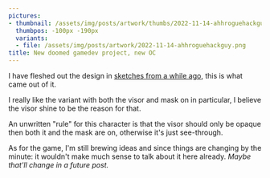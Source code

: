 ```yaml
---
pictures:
- thumbnail: /assets/img/posts/artwork/thumbs/2022-11-14-ahhroguehackguy.jpg
  thumbpos: -100px -190px
  variants:
  - file: /assets/img/posts/artwork/2022-11-14-ahhroguehackguy.png
title: New doomed gamedev project, new OC
---
```

I have fleshed out the design in [sketches from a while ago](/artwork/2022-10-17-rhguy), this is what came out of it.

I really like the variant with both the visor and mask on in particular, I believe the visor shine to be the reason for that.

An unwritten "rule" for this character is that the visor should only be opaque then both it and the mask are on, otherwise it's just see-through.

As for the game, I'm still brewing ideas and since things are changing by the minute: it wouldn't make much sense to talk about it here already.
*Maybe that'll change in a future post.*
